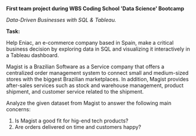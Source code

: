 **First team project during WBS Coding School 'Data Science' Bootcamp**


*Data-Driven Businesses with SQL & Tableau.* 


**Task:**

Help Eniac, an e-commerce company based in Spain, make a critical business decision by exploring data in SQL and visualizing it interactively in a Tableau dashboard.

Magist is a Brazilian Software as a Service company that offers a centralized order management system to connect small and medium-sized stores with the biggest Brazilian marketplaces. In addition, Magist provides after-sales services such as stock and warehouse management, product shipment, and customer service related to the shipment.

Analyze the given dataset from Magist to answer the following main concerns:
1. Is Magist a good fit for hig-end tech products?
2. Are orders delivered on time and customers happy?



